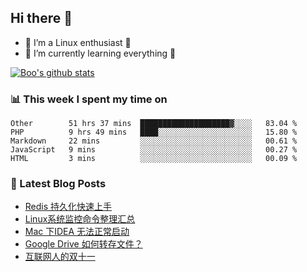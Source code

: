 ## Hi there 👋
* 🔭 I’m a Linux enthusiast 🐧️
* 🏃️ I’m currently learning everything 🏃️

[![Boo's github stats](https://github-readme-stats.vercel.app/api?username=0xAiKang)](https://github.com/anuraghazra/github-readme-stats)

<!-- [![Most Used Langs](https://github-readme-stats.vercel.app/api/top-langs/?username=0xAiKang)](https://github.com/anuraghazra/github-readme-stats) -->

### 📊 This week I spent my time on
<!--START_SECTION:waka-->
```text
Other        51 hrs 37 mins  ████████████████████▓░░░░   83.04 % 
PHP          9 hrs 49 mins   ████░░░░░░░░░░░░░░░░░░░░░   15.80 % 
Markdown     22 mins         ░░░░░░░░░░░░░░░░░░░░░░░░░   00.61 % 
JavaScript   9 mins          ░░░░░░░░░░░░░░░░░░░░░░░░░   00.27 % 
HTML         3 mins          ░░░░░░░░░░░░░░░░░░░░░░░░░   00.09 % 
```
<!--END_SECTION:waka-->

### 📕 Latest Blog Posts
<!-- BLOG-POST-LIST:START -->
- [Redis 持久化快速上手](https://www.0x2beace.com/redis-persistence-quick-start/)
- [Linux系统监控命令整理汇总](https://www.0x2beace.com/summary-of-linux-system-monitoring-commands/)
- [Mac 下IDEA 无法正常启动](https://www.0x2beace.com/idea-cannot-start-normally-under-mac/)
- [Google Drive 如何转存文件？](https://www.0x2beace.com/how-does-google-drive-transfer-files/)
- [互联网人的双十一](https://www.0x2beace.com/double-eleven-for-internet-people/)
<!-- BLOG-POST-LIST:END -->

